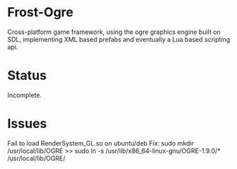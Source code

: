 Frost-Ogre
==========

Cross-platform game framework, using the ogre graphics engine built on SDL, implementing XML based prefabs and eventually a Lua based scripting api.

Status
==========

Incomplete.

Issues
==========

Fail to load RenderSystem_GL.so on ubuntu/deb
Fix: sudo mkdir /usr/local/lib/OGRE >> sudo ln -s /usr/lib/x86_64-linux-gnu/OGRE-1.9.0/* /usr/local/lib/OGRE/